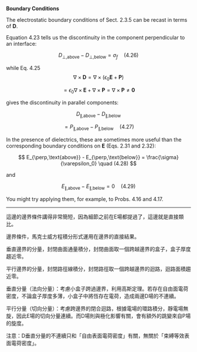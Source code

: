 
**Boundary Conditions**

The electrostatic boundary conditions of Sect. 2.3.5 can be recast in terms of $\mathbf{D}$.  

Equation 4.23 tells us the discontinuity in the component perpendicular to an interface:  

$$
D_{\perp,\text{above}} - D_{\perp,\text{below}} = \sigma_f \quad (4.26)  
$$

while Eq. 4.25 
$$
\nabla \times \mathbf{D} = \nabla \times (\epsilon_0 \mathbf{E} + \mathbf{P}) 
$$

$$
= \epsilon_0 \nabla \times \mathbf{E} + \nabla \times \mathbf{P} = \nabla \times \mathbf{P} \neq \mathbf{0}
$$

gives the discontinuity in parallel components:  

$$
D_{\parallel,\text{above}} - D_{\parallel,\text{below}}
$$

$$
= P_{\parallel,\text{above}} - P_{\parallel,\text{below}} \quad (4.27)
$$


In the presence of dielectrics, these are sometimes more useful than the corresponding boundary conditions on $\mathbf{E}$ (Eqs. 2.31 and 2.32):  

$$
E_{\perp,\text{above}} - E_{\perp,\text{below}} = \frac{\sigma}{\varepsilon_0} \quad (4.28)  
$$

and  

$$
E_{\parallel,\text{above}} - E_{\parallel,\text{below}} = 0 \quad (4.29)  
$$

You might try applying them, for example, to Probs. 4.16 and 4.17.

---

這邊的邊界條件講得非常簡短，因為細節之前在E場都提過了，這邊就是直接類比。

邊界條件，馬克士威方程積分形式運用在邊界的直接結果。

垂直邊界的分量，封閉曲面通量積分，封閉曲面取一個跨越邊界的盒子，盒子厚度趨近零。

平行邊界的分量，封閉路徑線積分，封閉路徑取一個跨越邊界的迴路，迴路面積趨近零。

垂直分量（法向分量）：考慮小盒子跨過邊界，利用高斯定理。若存在自由面電荷密度，不論盒子厚度多薄，小盒子中將恆存在電荷，造成兩邊D場的不連續。

平行分量（切向分量）：考慮跨邊界的閉合迴路，根據電場的環路積分，靜電場無旋，因此E場的切向分量連續。而D場則與極化影響有關，會有額外的跳變來自P場的旋度。

注意：D垂直分量的不連續只和「自由表面電荷密度」有關，無關於「束縛等效表面電荷密度」。


